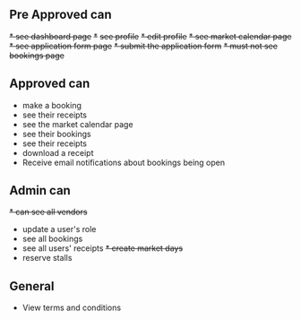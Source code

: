 ## Pre Approved can
~~* see dashboard page~~
~~*~~ ~~see profile~~
~~* edit profile~~
~~* see market calendar page~~
~~* see application form page~~
~~* submit the application form~~
~~* must not see bookings page~~

## Approved can
* make a booking
* see their receipts
* see the market calendar page
* see their bookings
* see their receipts
* download a receipt
* Receive email notifications about bookings being open

## Admin can
~~* can see all vendors~~
* update a user's role
* see all bookings
* see all users' receipts
~~* create market days~~
* reserve stalls

## General
* View terms and conditions
